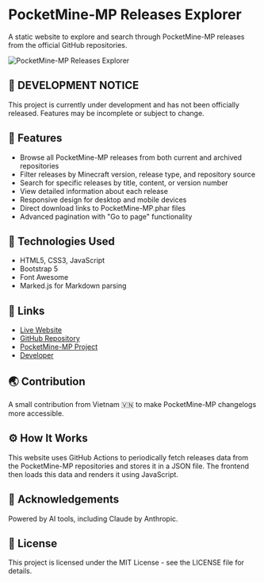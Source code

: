 # PocketMine-MP Releases Explorer

A static website to explore and search through PocketMine-MP releases from the official GitHub repositories.

![PocketMine-MP Releases Explorer](https://i.imgur.com/placeholder.png)

## 🚧 DEVELOPMENT NOTICE

This project is currently under development and has not been officially released. Features may be incomplete or subject to change.

## 🌟 Features

- Browse all PocketMine-MP releases from both current and archived repositories
- Filter releases by Minecraft version, release type, and repository source
- Search for specific releases by title, content, or version number
- View detailed information about each release
- Responsive design for desktop and mobile devices
- Direct download links to PocketMine-MP.phar files
- Advanced pagination with "Go to page" functionality

## 🔧 Technologies Used

- HTML5, CSS3, JavaScript
- Bootstrap 5
- Font Awesome
- Marked.js for Markdown parsing

## 🔗 Links

- [Live Website](https://nhanaz.github.io/pmmp-releases/)
- [GitHub Repository](https://github.com/NhanAZ/pmmp-releases)
- [PocketMine-MP Project](https://github.com/pmmp/PocketMine-MP)
- [Developer](https://github.com/NhanAZ)

## 🌏 Contribution

A small contribution from Vietnam 🇻🇳 to make PocketMine-MP changelogs more accessible.

## ⚙️ How It Works

This website uses GitHub Actions to periodically fetch releases data from the PocketMine-MP repositories and stores it in a JSON file. The frontend then loads this data and renders it using JavaScript.

## 🤖 Acknowledgements

Powered by AI tools, including Claude by Anthropic.

## 📄 License

This project is licensed under the MIT License - see the LICENSE file for details.